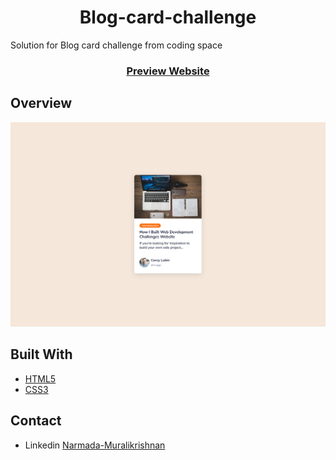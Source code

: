 <h1 align="center">Blog-card-challenge</h1>
<p>Solution for Blog card challenge from coding space</p>

<div align="center">
  <h3>
    <a href="https://letsbecometechie.github.io/Blog-card-challenge/">Preview Website</a>
  </h3>
</div>

## Overview

![Desktop](./desktop.png)

## Built With

- [HTML5](#!)
- [CSS3](#!)

## Contact

- Linkedin [Narmada-Muralikrishnan](https://www.linkedin.com/in/narmada-muralikrishnan-0220/)
